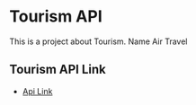 # Tourism API

This is a project about Tourism. Name Air Travel


## Tourism API Link
- [Api Link](https://abunayeem90.github.io/tourism/tourism.json)
